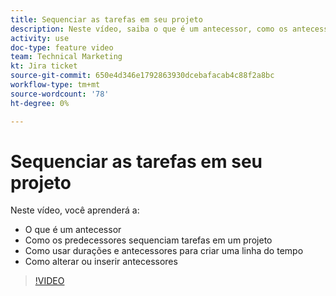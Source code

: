 ```yaml
---
title: Sequenciar as tarefas em seu projeto
description: Neste vídeo, saiba o que é um antecessor, como os antecessores sequenciam tarefas em um projeto, como usar durações e antecessores para criar uma linha do tempo, como alterar ou inserir antecessores
activity: use
doc-type: feature video
team: Technical Marketing
kt: Jira ticket
source-git-commit: 650e4d346e1792863930dcebafacab4c88f2a8bc
workflow-type: tm+mt
source-wordcount: '78'
ht-degree: 0%

---
```


# Sequenciar as tarefas em seu projeto

Neste vídeo, você aprenderá a:

* O que é um antecessor
* Como os predecessores sequenciam tarefas em um projeto
* Como usar durações e antecessores para criar uma linha do tempo
* Como alterar ou inserir antecessores

>[!VIDEO](https://video.tv.adobe.com/v/335091/?quality=12&learn=on)